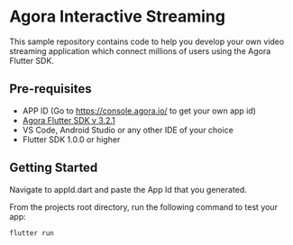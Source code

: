 # Agora Interactive Streaming

This sample repository contains code to help you develop your own video streaming application which connect millions of users using the Agora Flutter SDK. 

## Pre-requisites

- APP ID (Go to https://console.agora.io/ to get your own app id)
- [Agora Flutter SDK v 3.2.1](https://pub.dev/packages/agora_rtc_engine)
- VS Code, Android Studio or any other IDE of your choice
- Flutter SDK 1.0.0 or higher   

## Getting Started

Navigate to appId.dart and paste the App Id that you generated. 

From the projects root directory, run the following command to test your app: 

```flutter run```

